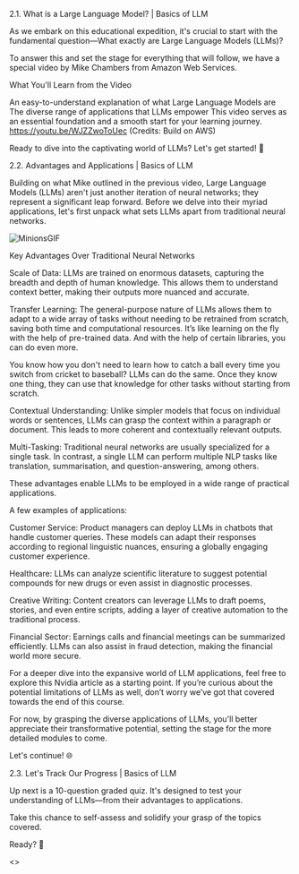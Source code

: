 2.1. What is a Large Language Model? | Basics of LLM 

As we embark on this educational expedition, it's crucial to start with the fundamental question—What exactly are Large Language Models (LLMs)?

To answer this and set the stage for everything that will follow, we have a special video by Mike Chambers from Amazon Web Services. 

What You'll Learn from the Video

An easy-to-understand explanation of what Large Language Models are
The diverse range of applications that LLMs empower
This video serves as an essential foundation and a smooth start for your learning journey.
https://youtu.be/WJZZwoToUec
(Credits: Build on AWS)

Ready to dive into the captivating world of LLMs? Let's get started! 🌟

2.2. Advantages and Applications | Basics of LLM

Building on what Mike outlined in the previous video, Large Language Models (LLMs) aren't just another iteration of neural networks; they represent a significant leap forward. Before we delve into their myriad applications, let's first unpack what sets LLMs apart from traditional neural networks.

![MinionsGIF](https://github.com/gtech-mulearn/Pathway-AI-Bootcamp/assets/84973988/cb037d4e-398d-4699-b672-4c419ecbe357)

Key Advantages Over Traditional Neural Networks

Scale of Data: LLMs are trained on enormous datasets, capturing the breadth and depth of human knowledge. This allows them to understand context better, making their outputs more nuanced and accurate.

Transfer Learning: The general-purpose nature of LLMs allows them to adapt to a wide array of tasks without needing to be retrained from scratch, saving both time and computational resources. It’s like learning on the fly with the help of pre-trained data. And with the help of certain libraries, you can do even more. 

You know how you don't need to learn how to catch a ball every time you switch from cricket to baseball? LLMs can do the same. Once they know one thing, they can use that knowledge for other tasks without starting from scratch.

Contextual Understanding: Unlike simpler models that focus on individual words or sentences, LLMs can grasp the context within a paragraph or document. This leads to more coherent and contextually relevant outputs.

Multi-Tasking: Traditional neural networks are usually specialized for a single task. In contrast, a single LLM can perform multiple NLP tasks like translation, summarisation, and question-answering, among others.

These advantages enable LLMs to be employed in a wide range of practical applications. 

A few examples of applications:

Customer Service: Product managers can deploy LLMs in chatbots that handle customer queries. These models can adapt their responses according to regional linguistic nuances, ensuring a globally engaging customer experience.

Healthcare: LLMs can analyze scientific literature to suggest potential compounds for new drugs or even assist in diagnostic processes.

Creative Writing: Content creators can leverage LLMs to draft poems, stories, and even entire scripts, adding a layer of creative automation to the traditional process.

Financial Sector: Earnings calls and financial meetings can be summarized efficiently. LLMs can also assist in fraud detection, making the financial world more secure.


For a deeper dive into the expansive world of LLM applications, feel free to explore this Nvidia article as a starting point. If you’re curious about the potential limitations of LLMs as well, don’t worry we’ve got that covered towards the end of this course.

For now, by grasping the diverse applications of LLMs, you'll better appreciate their transformative potential, setting the stage for the more detailed modules to come. 

Let's continue! 🌐


2.3. Let's Track Our Progress | Basics of LLM

Up next is a 10-question graded quiz. It's designed to test your understanding of LLMs—from their advantages to applications. 

Take this chance to self-assess and solidify your grasp of the topics covered. 

Ready? 📝

<<Added the MCQ>>
